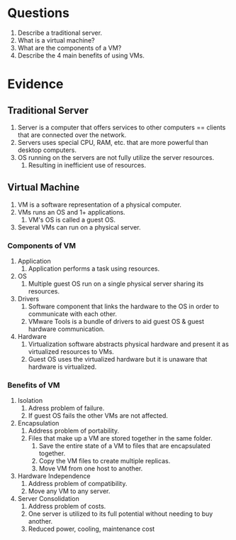 # Questions
1. Describe a traditional server.
2. What is a virtual machine?
3. What are the components of a VM?
4. Describe the 4 main benefits of using VMs. 

# Evidence
## Traditional Server
1. Server is a computer that offers services to other computers == clients that are connected over the network.
2. Servers uses special CPU, RAM, etc.  that are more powerful than desktop computers.
3. OS running on the servers are not fully utilize the server resources.
    1. Resulting in inefficient use of resources.

## Virtual Machine
1. VM is a software representation of a physical computer.
2. VMs runs an OS and 1+ applications.
    1. VM's OS is called a guest OS.
3. Several VMs can run on a physical server.

### Components of VM
1. Application
    1. Application performs a task using resources.
2. OS
    1. Multiple guest OS run on a single physical server sharing its resources.
3. Drivers
    1. Software component that links the hardware to the OS in order to communicate with each other.
    2. VMware Tools is a bundle of drivers to aid guest OS & guest hardware communication.
4. Hardware
    1. Virtualization software abstracts physical hardware and present it as virtualized resources to VMs.
    2. Guest OS uses the virtualized hardware but it is unaware that hardware is virtualized.

### Benefits of VM
1. Isolation
    1. Adress problem of failure.
    2. If guest OS fails the other VMs are not affected.
2. Encapsulation
    1. Address problem of portability.
    2. Files that make up a VM are stored together in the same folder.
        1. Save the entire state of a VM to files that are encapsulated together.
        2. Copy the VM files to create multiple replicas.
        3. Move VM from one host to another. 
3. Hardware Independence
    1. Address problem of compatibility.
    2. Move any VM to any server.
4. Server Consolidation
    1. Address problem of costs.
    2. One server is utilized to its full potential without needing to buy another.
    3. Reduced power, cooling, maintenance cost